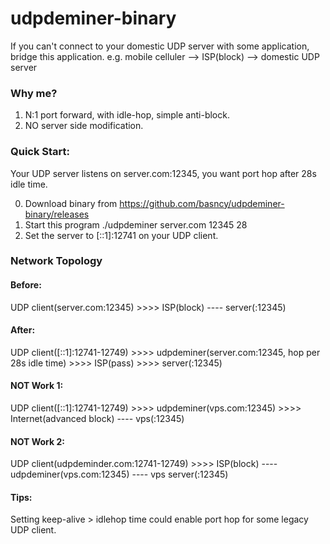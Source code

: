# udpdeminer-binary
If you can't connect to your domestic UDP server with some application, bridge this application.
e.g. mobile celluler --> ISP(block) --> domestic UDP server

### Why me?
1. N:1 port forward, with idle-hop, simple anti-block.
2. NO server side modification.

### Quick Start:
  Your UDP server listens on server.com:12345, you want port hop after 28s idle time.
  
0. Download binary from https://github.com/basncy/udpdeminer-binary/releases
1. Start this program ./udpdeminer server.com 12345 28
2. Set the server to [::1]:12741 on your UDP client.

### Network Topology
#### Before:
  UDP client(server.com:12345) >>>> ISP(block) ---- server(:12345)
#### After:
  UDP client([::1]:12741-12749) >>>> udpdeminer(server.com:12345, hop per 28s idle time) >>>> ISP(pass) >>>> server(:12345)

#### NOT Work 1:
  UDP client([::1]:12741-12749) >>>> udpdeminer(vps.com:12345) >>>> Internet(advanced block) ---- vps(:12345)
#### NOT Work 2:
  UDP client(udpdeminder.com:12741-12749) >>>> ISP(block) ---- udpdeminer(vps.com:12345) ---- vps server(:12345)

#### Tips:
  Setting keep-alive > idlehop time could enable port hop for some legacy UDP client.

